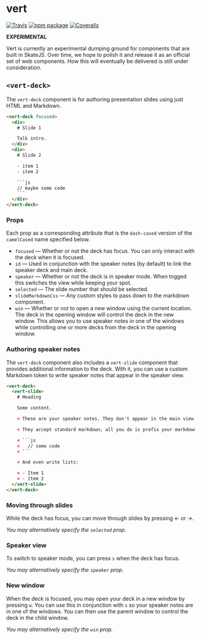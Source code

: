 # vert

[![Travis][build-badge]][build]
[![npm package][npm-badge]][npm]
[![Coveralls][coveralls-badge]][coveralls]

[build-badge]: https://img.shields.io/travis/user/repo/master.png?style=flat-square
[build]: https://travis-ci.org/user/repo

[npm-badge]: https://img.shields.io/npm/v/npm-package.png?style=flat-square
[npm]: https://www.npmjs.org/package/npm-package

[coveralls-badge]: https://img.shields.io/coveralls/user/repo/master.png?style=flat-square
[coveralls]: https://coveralls.io/github/user/repo

**EXPERIMENTAL**

Vert is currently an experimental dumping ground for components that are built in SkateJS. Over time, we hope to polish it and release it as an official set of web components. How this will eventually be delivered is still under consideration.

## `<vert-deck>`

The `vert-deck` component is for authoring presentation slides using just HTML and Markdown.

```html
<vert-deck focused>
  <div>
    # Slide 1

    Talk intro.
  </div>
  <div>
    # Slide 2

    - item 1
    - item 2

    ```js
    // maybe some code
    ```
  </div>
</vert-deck>
```

### Props

Each prop as a corresponding attribute that is the `dash-cased` version of the `camelCased` name specified below.

- `focused` &mdash; Whether or not the deck has focus. You can only interact with the deck when it is focused.
- `id` &mdash; Used in conjunction with the speaker notes (by default) to link the speaker deck and main deck.
- `speaker` &mdash; Whether or not the deck is in speaker mode. When togged this switches the view while keeping your spot.
- `selected` &mdash; The slide number that should be selected.
- `slideMarkdownCss` &mdash; Any custom styles to pass down to the markdown component.
- `win` &mdash; Whether or not to open a new window using the current location. The deck in the opening window will control the deck in the new window. This allows you to use speaker notes in one of the windows while controlling one or more decks from the deck in the opening window.

### Authoring speaker notes

The `vert-deck` component also includes a `vert-slide` component that provides additional information to the deck. With it, you can use a custom Markdown token to write speaker notes that appear in the speaker view.

```html
<vert-deck>
  <vert-slide>
    # Heading

    Some content.

    < These are your speaker notes. They don't appear in the main view.

    < They accept standard markdown; all you do is prefix your markdown with a `<`. This means you can still write code:

    < ```js
    <   // some code
    < ```

    < And even write lists:

    < - Item 1
    < - Item 2
  </vert-slide>
</vert-deck>
```

### Moving through slides

While the deck has focus, you can move through slides by pressing &larr; or &rarr;.

*You may alternatively specify the `selected` prop.*

### Speaker view

To switch to speaker mode, you can press `s` when the deck has focus.

*You may alternatively specify the `speaker` prop.*

### New window

When the deck is focused, you may open your deck in a new window by pressing `w`. You can use this in conjunction with `s` so your speaker notes are in one of the windows. You can then use the parent window to control the deck in the child window.

*You may alternatively specify the `win` prop.*
